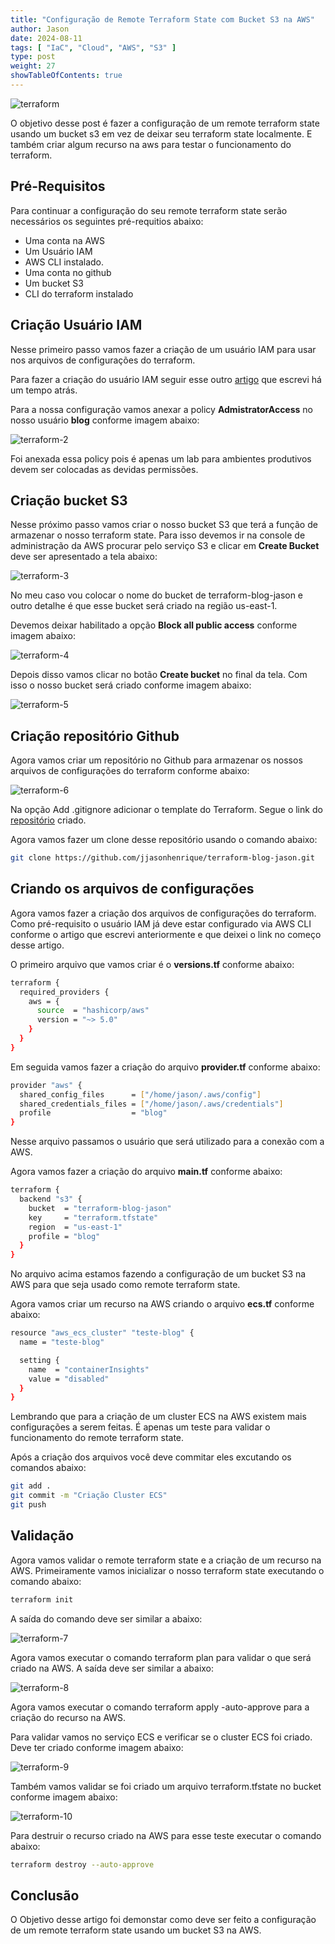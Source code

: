 ```yaml
---
title: "Configuração de Remote Terraform State com Bucket S3 na AWS"
author: Jason
date: 2024-08-11
tags: [ "IaC", "Cloud", "AWS", "S3" ]
type: post
weight: 27
showTableOfContents: true
---
```


![terraform](/images/terraform.jpg)

O objetivo desse post é fazer a configuração de um remote terraform
state usando um bucket s3 em vez de deixar seu terraform state
localmente. E também criar algum recurso na aws para testar o
funcionamento do terraform.

## Pré-Requisitos 

Para continuar a configuração do seu remote terraform state serão
necessários os seguintes pré-requitios abaixo:

-   Uma conta na AWS
-   Um Usuário IAM
-   AWS CLI instalado.
-   Uma conta no github
-   Um bucket S3
-   CLI do terraform instalado

## Criação Usuário IAM 

Nesse primeiro passo vamos fazer a criação de um usuário IAM para usar
nos arquivos de configurações do terraform.

Para fazer a criação do usuário IAM seguir esse outro
[artigo](posts/2024/2024-01-07-criando-e-configurando-um-usuario-iam/)
que escrevi há um tempo atrás.

Para a nossa configuração vamos anexar a policy **AdmistratorAccess** no
nosso usuário **blog** conforme imagem abaixo:

![terraform-2](/images/terraform-2.jpg)

Foi anexada essa policy pois é apenas um lab para ambientes produtivos
devem ser colocadas as devidas permissões.

## Criação bucket S3 

Nesse próximo passo vamos criar o nosso bucket S3 que terá a função de
armazenar o nosso terraform state. Para isso devemos ir na console de
administração da AWS procurar pelo serviço S3 e clicar em **Create
Bucket** deve ser apresentado a tela abaixo:

![terraform-3](/images/terraform-3.jpg)

No meu caso vou colocar o nome do bucket de terraform-blog-jason e outro
detalhe é que esse bucket será criado na região us-east-1.

Devemos deixar habilitado a opção **Block all public access** conforme
imagem abaixo:

![terraform-4](/images/terraform-4.jpg)

Depois disso vamos clicar no botão **Create bucket** no final da tela.
Com isso o nosso bucket será criado conforme imagem abaixo:

![terraform-5](/images/terraform-5.jpg)

## Criação repositório Github 

Agora vamos criar um repositório no Github para armazenar os nossos
arquivos de configurações do terraform conforme abaixo:

![terraform-6](/images/terraform-6.jpg)

Na opção Add .gitignore adicionar o template do Terraform. Segue o link
do [repositório](https://github.com/jjasonhenrique/terraform-blog-jason)
criado.

Agora vamos fazer um clone desse repositório usando o comando abaixo:

```bash
git clone https://github.com/jjasonhenrique/terraform-blog-jason.git
```

## Criando os arquivos de configurações 

Agora vamos fazer a criação dos arquivos de configurações do terraform.
Como pré-requisito o usuário IAM já deve estar configurado via AWS CLI
conforme o artigo que escrevi anteriormente e que deixei o link no
começo desse artigo.

O primeiro arquivo que vamos criar é o **versions.tf** conforme abaixo:

```bash
terraform {
  required_providers {
    aws = {
      source  = "hashicorp/aws"
      version = "~> 5.0"
    }
  }
}
```

Em seguida vamos fazer a criação do arquivo **provider.tf** conforme abaixo:

```bash
provider "aws" {
  shared_config_files      = ["/home/jason/.aws/config"]
  shared_credentials_files = ["/home/jason/.aws/credentials"]
  profile                  = "blog"
}
```

Nesse arquivo passamos o usuário que será utilizado para a conexão com a
AWS.

Agora vamos fazer a criação do arquivo **main.tf** conforme abaixo:

```bash
terraform {
  backend "s3" {
    bucket  = "terraform-blog-jason"
    key     = "terraform.tfstate"
    region  = "us-east-1"
    profile = "blog"
  }
}
```

No arquivo acima estamos fazendo a configuração de um bucket S3 na AWS
para que seja usado como remote terraform state.

Agora vamos criar um recurso na AWS criando o arquivo **ecs.tf** conforme
abaixo:

```bash
resource "aws_ecs_cluster" "teste-blog" {
  name = "teste-blog"

  setting {
    name  = "containerInsights"
    value = "disabled"
  }
}
```

Lembrando que para a criação de um cluster ECS na AWS existem mais
configurações a serem feitas. É apenas um teste para validar o
funcionamento do remote terraform state.

Após a criação dos arquivos você deve commitar eles excutando os
comandos abaixo:

```bash
git add .
git commit -m "Criação Cluster ECS"
git push
```

## Validação 

Agora vamos validar o remote terraform state e a criação de um recurso
na AWS. Primeiramente vamos inicializar o nosso terraform state
executando o comando abaixo:

```bash
terraform init
```

A saída do comando deve ser similar a abaixo:

![terraform-7](/images/terraform-7.jpg)

Agora vamos executar o comando terraform plan para validar o que será
criado na AWS. A saída deve ser similar a abaixo:

![terraform-8](/images/terraform-8.jpg)

Agora vamos executar o comando terraform apply -auto-approve para a
criação do recurso na AWS.

Para validar vamos no serviço ECS e verificar se o cluster ECS foi
criado. Deve ter criado conforme imagem abaixo:

![terraform-9](/images/terraform-9.jpg)

Também vamos validar se foi criado um arquivo terraform.tfstate no
bucket conforme imagem abaixo:

![terraform-10](/images/terraform-10.jpg)

Para destruir o recurso criado na AWS para esse teste executar o comando
abaixo:

```bash
terraform destroy --auto-approve
```

## Conclusão 

O Objetivo desse artigo foi demonstar como deve ser feito a configuração
de um remote terraform state usando um bucket S3 na AWS.

